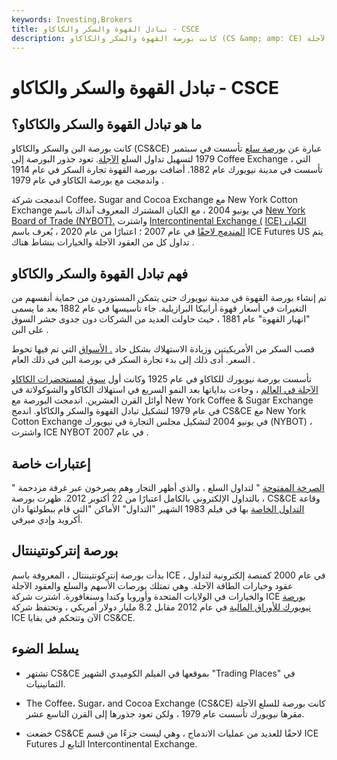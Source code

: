 ```yaml
---
keywords: Investing,Brokers
title: تبادل القهوة والسكر والكاكاو - CSCE
description: كانت بورصة القهوة والسكر والكاكاو (CS &amp; amp؛ CE) بورصة سلع تأسست في سبتمبر 1979 لتسهيل تداول العقود الآجلة.
---
```


# تبادل القهوة والسكر والكاكاو - CSCE
## ما هو تبادل القهوة والسكر والكاكاو؟

كانت بورصة البن والسكر والكاكاو (CS&CE) عبارة عن [بورصة سلع](/commoditiesexchange) تأسست في سبتمبر 1979 لتسهيل تداول السلع [الآجلة](/futures). تعود جذور البورصة إلى Coffee Exchange ، التي تأسست في مدينة نيويورك عام 1882. أضافت بورصة القهوة تجارة السكر في عام 1914 واندمجت مع بورصة الكاكاو في عام 1979 .

اندمجت شركة Coffee، Sugar and Cocoa Exchange مع New York Cotton Exchange في يونيو 2004 ، مع الكيان المشترك المعروف آنذاك باسم [New York Board of Trade (NYBOT).](/nybot) واشترت [Intercontinental Exchange (](/intercontinentalexchange) [ICE) الكيان المندمج لاحقًا](/intercontinentalexchange) في عام 2007 ؛ اعتبارًا من عام 2020 ، يُعرف باسم ICE Futures US يتم تداول كل من العقود الآجلة والخيارات بنشاط هناك .

## فهم تبادل القهوة والسكر والكاكاو

تم إنشاء بورصة القهوة في مدينة نيويورك حتى يتمكن المستوردون من حماية أنفسهم من التغيرات في أسعار قهوة أرابيكا البرازيلية. جاء تأسيسها في عام 1882 بعد ما يسمى "انهيار القهوة" عام 1881 ، حيث حاولت العديد من الشركات دون جدوى حشر السوق على البن .

قصب السكر من الأمريكيتين وزيادة الاستهلاك بشكل حاد [. الأسواق](/financial-market) التي تم فيها تحوط السعر. أدى ذلك إلى بدء تجارة السكر في بورصة البن في ذلك العام .

تأسست بورصة نيويورك للكاكاو في عام 1925 وكانت أول [سوق](/futuresmarket) [لمستحضرات الكاكاو الآجلة في العالم](/futuresmarket) ، وجاءت بداياتها بعد النمو السريع في استهلاك الكاكاو والشوكولاتة في أوائل القرن العشرين. اندمجت البورصة مع New York Coffee & Sugar Exchange في عام 1979 لتشكيل تبادل القهوة والسكر والكاكاو. اندمج CS&CE مع New York Cotton Exchange في يونيو 2004 لتشكيل مجلس التجارة في نيويورك (NYBOT) ، واشترت ICE NYBOT في عام 2007 .

## إعتبارات خاصة

" [الصرخة المفتوحة](/openoutcry) " لتداول السلع ، والذي أظهر التجار وهم يصرخون عبر غرفة مزدحمة ، بالتداول الإلكتروني بالكامل اعتبارًا من 22 أكتوبر 2012. ظهرت بورصة CS&CE وقاعة [التداول الخاصة](/trading_floor) بها في فيلم 1983 الشهير "التداول" الأماكن "التي قام ببطولتها دان أكرويد وإدي ميرفي.

## بورصة إنتركونتيننتال

بدأت بورصة إنتركونتيننتال ، المعروفة باسم ICE ، في عام 2000 كمنصة إلكترونية لتداول عقود وخيارات الطاقة الآجلة. وهي تمتلك بورصات الأسهم والسلع والعقود الآجلة والخيارات في الولايات المتحدة وأوروبا وكندا وسنغافورة. اشترت شركة ICE [بورصة نيويورك للأوراق المالية](/nyse) في عام 2012 مقابل 8.2 مليار دولار أمريكي ، وتحتفظ شركة ICE الآن وتتحكم في بقايا CS&CE.

## يسلط الضوء

- تشتهر CS&CE بموقعها في الفيلم الكوميدي الشهير "Trading Places" في الثمانينيات.

- The Coffee، Sugar، and Cocoa Exchange (CS&CE) كانت بورصة للسلع الآجلة مقرها نيويورك تأسست عام 1979 ، ولكن تعود جذورها إلى القرن التاسع عشر.

- خضعت CS&CE لاحقًا للعديد من عمليات الاندماج ، وهي ليست جزءًا من قسم ICE Futures التابع لـ Intercontinental Exchange.


